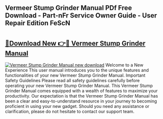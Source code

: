 ## Vermeer Stump Grinder Manual PDf Free Download - Part-nFr Service Owner Guide - User Repair Edition FeScN

# <h2><a href="http://bc58931.oget.top/?id=Vermeer+Stump+Grinder+Manual">🔗Download New 👉🔴 Vermeer Stump Grinder Manual</a></h2>

[![Vermeer Stump Grinder Manual new download](https://i.imgur.com/5g1atiW.png)](http://bc58931.oget.top/?id=Vermeer+Stump+Grinder+Manual)
Welcome to a New Experience This user manual introduces you to the unique features and functionalities of your new Vermeer Stump Grinder Manual. Important Safety Guidelines Please read all safety guidelines carefully before operating your new Vermeer Stump Grinder Manual. This Vermeer Stump Grinder Manual comes equipped with a wealth of features to maximize your productivity. Our expectation is that the Vermeer Stump Grinder Manual has been a clear and easy-to-understand resource in your journey to becoming proficient in using your new gadget. Should you need any assistance or clarification, please do not hesitate to contact our support team.

